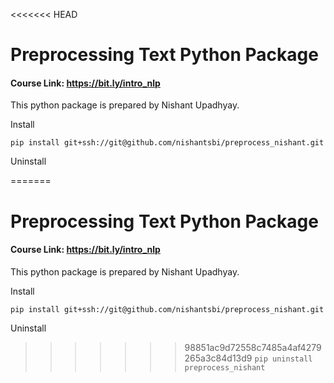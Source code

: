<<<<<<< HEAD
# Preprocessing Text Python Package

#### Course Link: https://bit.ly/intro_nlp

This python package is prepared by Nishant Upadhyay.

Install

`pip install git+ssh://git@github.com/nishantsbi/preprocess_nishant.git`

Uninstall

=======
# Preprocessing Text Python Package

#### Course Link: https://bit.ly/intro_nlp

This python package is prepared by Nishant Upadhyay.

Install

`pip install git+ssh://git@github.com/nishantsbi/preprocess_nishant.git`

Uninstall

>>>>>>> 98851ac9d72558c7485a4af4279265a3c84d13d9
`pip uninstall preprocess_nishant`